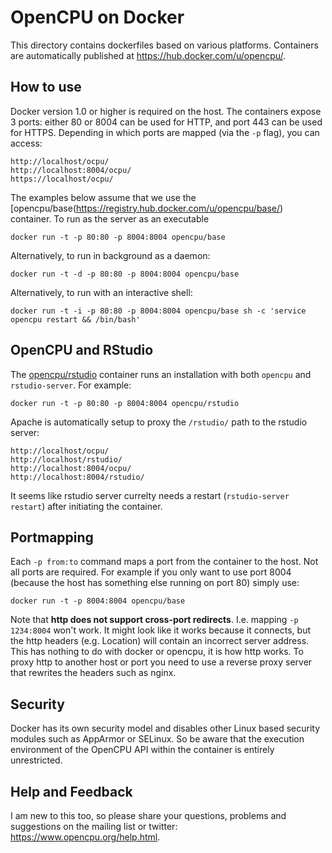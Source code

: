 OpenCPU on Docker
=================

This directory contains dockerfiles based on various platforms. Containers are automatically published at https://hub.docker.com/u/opencpu/.


How to use
----------

Docker version 1.0 or higher is required on the host. The containers expose 3 ports: either 80 or 8004 can be used for HTTP, and port 443 can be used for HTTPS. Depending in which ports are mapped (via the `-p` flag), you can access:

    http://localhost/ocpu/
    http://localhost:8004/ocpu/
    https://localhost/ocpu/

The examples below assume that we use the [opencpu/base(https://registry.hub.docker.com/u/opencpu/base/) container. To run as the server as an executable

    docker run -t -p 80:80 -p 8004:8004 opencpu/base

Alternatively, to run in background as a daemon:

    docker run -t -d -p 80:80 -p 8004:8004 opencpu/base

Alternatively, to run with an interactive shell:

    docker run -t -i -p 80:80 -p 8004:8004 opencpu/base sh -c 'service opencpu restart && /bin/bash'

OpenCPU and RStudio
-------------------

The [opencpu/rstudio]() container runs an installation with both `opencpu` and `rstudio-server`. For example:

    docker run -t -p 80:80 -p 8004:8004 opencpu/rstudio

Apache is automatically setup to proxy the `/rstudio/` path to the rstudio server:

    http://localhost/ocpu/
    http://localhost/rstudio/
    http://localhost:8004/ocpu/
    http://localhost:8004/rstudio/

It seems like rstudio server currelty needs a restart (`rstudio-server restart`) after initiating the container.

Portmapping
-----------

Each `-p from:to` command maps a port from the container to the host. Not all ports are required. For example if you only want to use port 8004 (because the host has something else running on port 80) simply use:

    docker run -t -p 8004:8004 opencpu/base

Note that **http does not support cross-port redirects**. I.e. mapping `-p 1234:8004` won't work. It might look like it works because it connects, but the http headers (e.g. Location) will contain an incorrect server address. This has nothing to do with docker or opencpu, it is how http works. To proxy http to another host or port you need to use a reverse proxy server that rewrites the headers such as nginx.

Security
--------

Docker has its own security model and disables other Linux based security modules such as AppArmor or SELinux. So be aware that the execution environment of the OpenCPU API within the container is entirely unrestricted.

Help and Feedback
-----------------

I am new to this too, so please share your questions, problems and suggestions on the mailing list or twitter: https://www.opencpu.org/help.html.


